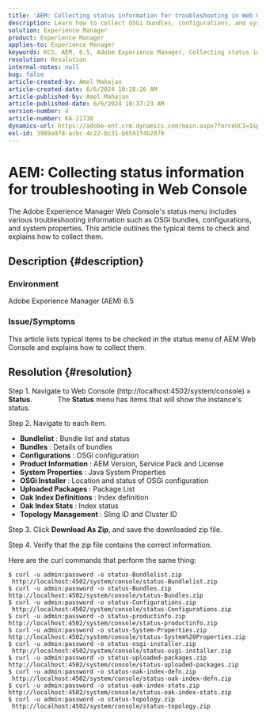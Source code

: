 ```yaml
---
title: 'AEM: Collecting status information for troubleshooting in Web Console'
description: Learn how to collect OSGi bundles, configurations, and system properties for troubleshooting in Adobe Experience Manager Web Console.
solution: Experience Manager
product: Experience Manager
applies-to: Experience Manager
keywords: KCS, AEM, 6.5, Adobe Experience Manager, Collecting status information, troubleshooting, Web Console, How To, OSGi bundle
resolution: Resolution
internal-notes: null
bug: false
article-created-by: Amol Mahajan
article-created-date: 6/6/2024 10:28:26 AM
article-published-by: Amol Mahajan
article-published-date: 6/6/2024 10:37:23 AM
version-number: 4
article-number: KA-21738
dynamics-url: https://adobe-ent.crm.dynamics.com/main.aspx?forceUCI=1&pagetype=entityrecord&etn=knowledgearticle&id=2a5e1a7e-ef23-ef11-840a-00224808decd
exl-id: 3989a978-acbc-4c22-bc31-b6591f4b2079
---
```

# AEM: Collecting status information for troubleshooting in Web Console


The Adobe Experience Manager Web Console's status menu includes various troubleshooting information such as OSGi bundles, configurations, and system properties. This article outlines the typical items to check and explains how to collect them.

## Description {#description}


### <b>Environment</b>

Adobe Experience Manager (AEM) 6.5



### <b>Issue/Symptoms</b>

This article lists typical items to be checked in the status menu of AEM Web Console and explains how to collect them.


## Resolution {#resolution}


Step 1. Navigate to Web Console (http://localhost:4502/system/console) » <b>Status</b>.
             The <b>Status</b> menu has items that will show the instance's status.

Step 2. Navigate to each item.

- <b>Bundlelist</b> : Bundle list and status
- <b>Bundles</b> : Details of bundles
- <b>Configurations</b> : OSGi configuration
- <b>Product Information</b> : AEM Version, Service Pack and License
- <b>System Properties</b> : Java System Properties
- <b>OSGi Installer </b>: Location and status of OSGi configuration
- <b>Uploaded Packages</b> : Package List
- <b>Oak Index Definitions</b> : Index definition
- <b>Oak Index Stats</b> : Index status
- <b>Topology Management</b> : Sling ID and Cluster ID


Step 3. Click <b>Download As Zip</b>, and save the downloaded zip file.

Step 4. Verify that the zip file contains the correct information.

Here are the curl commands that perform the same thing:


```
$ curl -u admin:password -o status-Bundlelist.zip        http://localhost:4502/system/console/status-Bundlelist.zip
$ curl -u admin:password -o status-Bundles.zip           http://localhost:4502/system/console/status-Bundles.zip
$ curl -u admin:password -o status-Configurations.zip    http://localhost:4502/system/console/status-Configurations.zip
$ curl -u admin:password -o status-productinfo.zip       http://localhost:4502/system/console/status-productinfo.zip
$ curl -u admin:password -o status-System-Properties.zip http://localhost:4502/system/console/status-System%20Properties.zip
$ curl -u admin:password -o status-osgi-installer.zip    http://localhost:4502/system/console/status-osgi-installer.zip
$ curl -u admin:password -o status-uploaded-packages.zip http://localhost:4502/system/console/status-uploaded-packages.zip
$ curl -u admin:password -o status-oak-index-defn.zip    http://localhost:4502/system/console/status-oak-index-defn.zip
$ curl -u admin:password -o status-oak-index-stats.zip   http://localhost:4502/system/console/status-oak-index-stats.zip
$ curl -u admin:password -o status-topology.zip          http://localhost:4502/system/console/status-topology.zip
```
